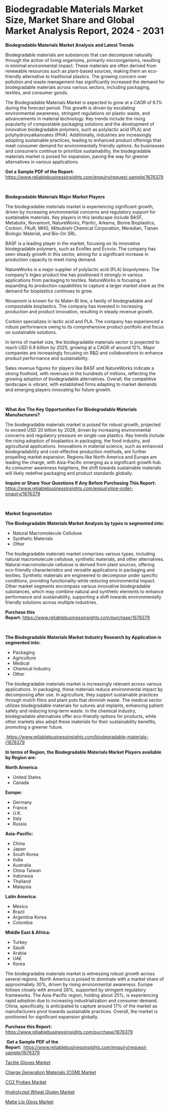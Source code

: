 <p><h1>Biodegradable Materials Market Size, Market Share and Global Market Analysis Report, 2024 - 2031</h1></p><p><strong>Biodegradable Materials Market Analysis and Latest Trends</strong></p>
<p><p>Biodegradable materials are substances that can decompose naturally through the action of living organisms, primarily microorganisms, resulting in minimal environmental impact. These materials are often derived from renewable resources such as plant-based sources, making them an eco-friendly alternative to traditional plastics. The growing concern over pollution and waste management has significantly increased the demand for biodegradable materials across various sectors, including packaging, textiles, and consumer goods.</p><p>The Biodegradable Materials Market is expected to grow at a CAGR of 6.1% during the forecast period. This growth is driven by escalating environmental awareness, stringent regulations on plastic waste, and advancements in material technology. Key trends include the rising popularity of compostable packaging solutions and the development of innovative biodegradable polymers, such as polylactic acid (PLA) and polyhydroxyalkanoates (PHA). Additionally, industries are increasingly adopting sustainable practices, leading to enhanced product offerings that meet consumer demand for environmentally friendly options. As businesses and consumers continue to prioritize sustainability, the biodegradable materials market is poised for expansion, paving the way for greener alternatives in various applications.</p></p>
<p><strong>Get a Sample PDF of the Report:&nbsp;</strong> <a href="https://www.reliablebusinessinsights.com/enquiry/request-sample/1676379?utm_campaign=1405&utm_medium=2&utm_source=Github&utm_content=ia&utm_term=30092024&utm_id=biodegradable-materials">https://www.reliablebusinessinsights.com/enquiry/request-sample/1676379</a></p>
<p>&nbsp;</p>
<p><strong>Biodegradable Materials Major Market Players</strong></p>
<p><p>The biodegradable materials market is experiencing significant growth, driven by increasing environmental concerns and regulatory support for sustainable materials. Key players in this landscape include BASF, Metabolix, Novamont, NatureWorks, Plantic, Arkema, Biome Bioplastics, Corbion, FKuR, MHG, Mitsubishi Chemical Corporation, Meredian, Tianan Biologic Material, and Bio-On SRL.</p><p>BASF is a leading player in the market, focusing on its innovative biodegradable polymers, such as Ecoflex and Ecovio. The company has seen steady growth in this sector, aiming for a significant increase in production capacity to meet rising demand.</p><p>NatureWorks is a major supplier of polylactic acid (PLA) biopolymers. The company's Ingeo product line has positioned it strongly in various applications from packaging to textiles. NatureWorks is focusing on expanding its production capabilities to capture a larger market share as the demand for bioplastics continues to grow.</p><p>Novamont is known for its Mater-Bi line, a family of biodegradable and compostable bioplastics. The company has invested in increasing production and product innovation, resulting in steady revenue growth.</p><p>Corbion specializes in lactic acid and PLA. The company has experienced a robust performance owing to its comprehensive product portfolio and focus on sustainable solutions.</p><p>In terms of market size, the biodegradable materials sector is projected to reach USD 6.9 billion by 2025, growing at a CAGR of around 12%. Major companies are increasingly focusing on R&D and collaborations to enhance product performance and sustainability. </p><p>Sales revenue figures for players like BASF and NatureWorks indicate a strong foothold, with revenues in the hundreds of millions, reflecting the growing adoption of biodegradable alternatives. Overall, the competitive landscape is vibrant, with established firms adapting to market demands and emerging players innovating for future growth.</p></p>
<p>&nbsp;</p>
<p><strong>What Are The Key Opportunities For Biodegradable Materials Manufacturers?</strong></p>
<p><p>The biodegradable materials market is poised for robust growth, projected to exceed USD 20 billion by 2028, driven by increasing environmental concerns and regulatory pressure on single-use plastics. Key trends include the rising adoption of bioplastics in packaging, the food industry, and agricultural applications. Innovations in material science, such as enhanced biodegradability and cost-effective production methods, are further propelling market expansion. Regions like North America and Europe are leading the charge, with Asia-Pacific emerging as a significant growth hub. As consumer awareness heightens, the shift towards sustainable materials will likely redefine packaging and product standards globally.</p></p>
<p><strong>Inquire or Share Your Questions If Any Before Purchasing This Report:</strong> <a href="https://www.reliablebusinessinsights.com/enquiry/pre-order-enquiry/1676379?utm_campaign=1405&utm_medium=2&utm_source=Github&utm_content=ia&utm_term=30092024&utm_id=biodegradable-materials">https://www.reliablebusinessinsights.com/enquiry/pre-order-enquiry/1676379</a></p>
<p>&nbsp;</p>
<p><strong>Market Segmentation</strong></p>
<p><strong>The Biodegradable Materials Market Analysis by types is segmented into:</strong></p>
<p><ul><li>Natural Macromolecule Cellulose</li><li>Synthetic Materials</li><li>Other</li></ul></p>
<p><p>The biodegradable materials market comprises various types, including natural macromolecule cellulose, synthetic materials, and other alternatives. Natural macromolecule cellulose is derived from plant sources, offering eco-friendly characteristics and versatile applications in packaging and textiles. Synthetic materials are engineered to decompose under specific conditions, providing functionality while reducing environmental impact. Other market segments encompass various innovative biodegradable substances, which may combine natural and synthetic elements to enhance performance and sustainability, supporting a shift towards environmentally friendly solutions across multiple industries.</p></p>
<p><strong>Purchase this Report:&nbsp;</strong><a href="https://www.reliablebusinessinsights.com/purchase/1676379?utm_campaign=1405&utm_medium=2&utm_source=Github&utm_content=ia&utm_term=30092024&utm_id=biodegradable-materials">https://www.reliablebusinessinsights.com/purchase/1676379</a></p>
<p>&nbsp;</p>
<p><strong>The Biodegradable Materials Market Industry Research by Application is segmented into:</strong></p>
<p><ul><li>Packaging</li><li>Agriculture</li><li>Medical</li><li>Chemical Industry</li><li>Other</li></ul></p>
<p><p>The biodegradable materials market is increasingly relevant across various applications. In packaging, these materials reduce environmental impact by decomposing after use. In agriculture, they support sustainable practices through mulch films and plant pots that diminish waste. The medical sector utilizes biodegradable materials for sutures and implants, enhancing patient safety and reducing long-term waste. In the chemical industry, biodegradable alternatives offer eco-friendly options for products, while other markets also adopt these materials for their sustainability benefits, promoting a greener future.</p></p>
<p><a href="https://www.reliablebusinessinsights.com/biodegradable-materials-r1676379?utm_campaign=1405&utm_medium=2&utm_source=Github&utm_content=ia&utm_term=30092024&utm_id=biodegradable-materials">&nbsp;https://www.reliablebusinessinsights.com/biodegradable-materials-r1676379</a></p>
<p><strong>In terms of Region, the Biodegradable Materials Market Players available by Region are:</strong></p>
<p>
    <p> <strong> North America: </strong>
        <ul>
            <li>United States</li>
            <li>Canada</li>
        </ul>
        </p> 
    <p> <strong> Europe: </strong>
        <ul>
            <li>Germany</li>
            <li>France</li>
            <li>U.K.</li>
            <li>Italy</li>
            <li>Russia</li>
        </ul>
        </p> 
    <p> <strong> Asia-Pacific: </strong>
        <ul>
            <li>China</li>
            <li>Japan</li>
            <li>South Korea</li>
            <li>India</li>
            <li>Australia</li>
            <li>China Taiwan</li>
            <li>Indonesia</li>
            <li>Thailand</li>
            <li>Malaysia</li>
        </ul>
        </p> 
    <p> <strong> Latin America: </strong>
        <ul>
            <li>Mexico</li>
            <li>Brazil</li>
            <li>Argentina Korea</li>
            <li>Colombia</li>
        </ul>
        </p> 
    <p> <strong> Middle East & Africa: </strong>
        <ul>
            <li>Turkey</li>
            <li>Saudi</li>
            <li>Arabia</li>
            <li>UAE</li>
            <li>Korea</li>
        </ul>
    </p>
    </p>
<p><p>The biodegradable materials market is witnessing robust growth across several regions. North America is poised to dominate with a market share of approximately 30%, driven by rising environmental awareness. Europe follows closely with around 28%, supported by stringent regulatory frameworks. The Asia-Pacific region, holding about 25%, is experiencing rapid adoption due to increasing industrialization and consumer demand. China, specifically, is anticipated to capture around 17% of the market as manufacturers pivot towards sustainable practices. Overall, the market is positioned for significant expansion globally.</p></p>
<p><strong>Purchase this Report: </strong><a href="https://www.reliablebusinessinsights.com/purchase/1676379?utm_campaign=1405&utm_medium=2&utm_source=Github&utm_content=ia&utm_term=30092024&utm_id=biodegradable-materials">https://www.reliablebusinessinsights.com/purchase/1676379</a></p>
<p>&nbsp;<strong>Get a Sample PDF of the Report:&nbsp;&nbsp;</strong><a href="https://www.reliablebusinessinsights.com/enquiry/request-sample/1676379?utm_campaign=1405&utm_medium=2&utm_source=Github&utm_content=ia&utm_term=30092024&utm_id=biodegradable-materials">https://www.reliablebusinessinsights.com/enquiry/request-sample/1676379</a></p>
<p><strong></strong></p>
<p><p><a href="https://www.linkedin.com/pulse/global-tactile-gloves-market-focus-product-type-wiredwireless-rqnnc?utm_campaign=1405&utm_medium=2&utm_source=Github&utm_content=ia&utm_term=30092024&utm_id=biodegradable-materials">Tactile Gloves Market</a></p><p><a href="https://issuu.com/reportprime-2/docs/charge-generation-materials-cgm-mar_5fe75377a276f8?utm_campaign=1405&utm_medium=2&utm_source=Github&utm_content=ia&utm_term=30092024&utm_id=biodegradable-materials">Charge Generation Materials (CGM) Market</a></p><p><a href="https://www.linkedin.com/pulse/co2-probes-market-size-share-trends-analysis-report-product-ntv0e?utm_campaign=1405&utm_medium=2&utm_source=Github&utm_content=ia&utm_term=30092024&utm_id=biodegradable-materials">CO2 Probes Market</a></p><p><a href="https://issuu.com/reportprime-2/docs/hydrolyzed-wheat-gluten-market-size_a84fe7826584ad?utm_campaign=1405&utm_medium=2&utm_source=Github&utm_content=ia&utm_term=30092024&utm_id=biodegradable-materials">Hydrolyzed Wheat Gluten Market</a></p><p><a href="https://www.linkedin.com/pulse/global-matte-lip-gloss-market-focus-product-type-liquidmuddy-c5f9c?utm_campaign=1405&utm_medium=2&utm_source=Github&utm_content=ia&utm_term=30092024&utm_id=biodegradable-materials">Matte Lip Gloss Market</a></p></p>
